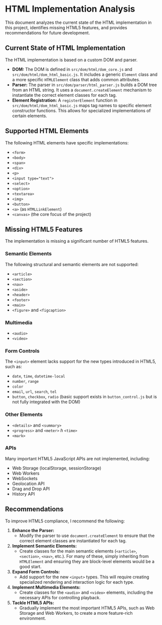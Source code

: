 # HTML Implementation Analysis

This document analyzes the current state of the HTML implementation in this project, identifies missing HTML5 features, and provides recommendations for future development.

## Current State of HTML Implementation

The HTML implementation is based on a custom DOM and parser.

*   **DOM:** The DOM is defined in `src/dom/html/dom_core.js` and `src/dom/html/dom_html_basic.js`. It includes a generic `Element` class and a more specific `HTMLElement` class that adds common attributes.
*   **Parser:** The parser in `src/dom/parser/html_parser.js` builds a DOM tree from an HTML string. It uses a `document.createElement` mechanism to instantiate the correct element classes for each tag.
*   **Element Registration:** A `registerElement` function in `src/dom/html/dom_html_basic.js` maps tag names to specific element constructor functions. This allows for specialized implementations of certain elements.

## Supported HTML Elements

The following HTML elements have specific implementations:

*   `<form>`
*   `<body>`
*   `<span>`
*   `<div>`
*   `<p>`
*   `<input type="text">`
*   `<select>`
*   `<option>`
*   `<textarea>`
*   `<img>`
*   `<button>`
*   `<a>` (as `HTMLLinkElement`)
*   `<canvas>` (the core focus of the project)

## Missing HTML5 Features

The implementation is missing a significant number of HTML5 features.

### Semantic Elements
The following structural and semantic elements are not supported:
*   `<article>`
*   `<section>`
*   `<nav>`
*   `<aside>`
*   `<header>`
*   `<footer>`
*   `<main>`
*   `<figure>` and `<figcaption>`

### Multimedia
*   `<audio>`
*   `<video>`

### Form Controls
The `<input>` element lacks support for the new types introduced in HTML5, such as:
*   `date`, `time`, `datetime-local`
*   `number`, `range`
*   `color`
*   `email`, `url`, `search`, `tel`
*   `button`, `checkbox`, `radio` (basic support exists in `button_control.js` but is not fully integrated with the DOM)

### Other Elements
*   `<details>` and `<summary>`
*   `<progress>` and `<meter>`
*h*   `<time>`
*   `<mark>`

### APIs
Many important HTML5 JavaScript APIs are not implemented, including:
*   Web Storage (localStorage, sessionStorage)
*   Web Workers
*   WebSockets
*   Geolocation API
*   Drag and Drop API
*   History API

## Recommendations

To improve HTML5 compliance, I recommend the following:

1.  **Enhance the Parser:**
    *   Modify the parser to use `document.createElement` to ensure that the correct element classes are instantiated for each tag.
2.  **Implement Semantic Elements:**
    *   Create classes for the main semantic elements (`<article>`, `<section>`, `<nav>`, etc.). For many of these, simply inheriting from `HTMLElement` and ensuring they are block-level elements would be a good start.
3.  **Expand Form Controls:**
    *   Add support for the new `<input>` types. This will require creating specialized rendering and interaction logic for each type.
4.  **Implement Multimedia Elements:**
    *   Create classes for the `<audio>` and `<video>` elements, including the necessary APIs for controlling playback.
5.  **Tackle HTML5 APIs:**
    *   Gradually implement the most important HTML5 APIs, such as Web Storage and Web Workers, to create a more feature-rich environment.
